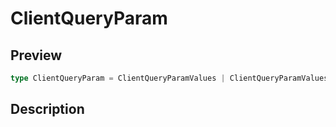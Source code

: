 
      
# ClientQueryParam

<div class="api-docs__section" data-reactroot="">

## Preview

</div><div class="api-docs__preview type single" data-reactroot="">

```ts
type ClientQueryParam = ClientQueryParamValues | ClientQueryParamValues[] | Record<string, ClientQueryParamValues>;
```

</div><div class="api-docs__section" data-reactroot="">

## Description

</div><div class="api-docs__description" data-reactroot=""><span class="api-docs__do-not-parse">



</span></div>